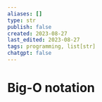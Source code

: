```yaml
---
aliases: []
type: str
publish: false
created: 2023-08-27
last_edited: 2023-08-27
tags: programming, list[str]
chatgpt: false
---
```

# Big-O notation